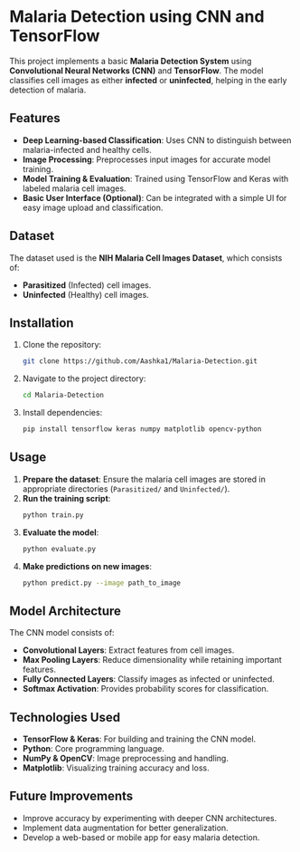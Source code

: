 # Malaria Detection using CNN and TensorFlow

This project implements a basic **Malaria Detection System** using **Convolutional Neural Networks (CNN)** and **TensorFlow**. The model classifies cell images as either **infected** or **uninfected**, helping in the early detection of malaria.

## Features

- **Deep Learning-based Classification**: Uses CNN to distinguish between malaria-infected and healthy cells.
- **Image Processing**: Preprocesses input images for accurate model training.
- **Model Training & Evaluation**: Trained using TensorFlow and Keras with labeled malaria cell images.
- **Basic User Interface (Optional)**: Can be integrated with a simple UI for easy image upload and classification.

## Dataset

The dataset used is the **NIH Malaria Cell Images Dataset**, which consists of:
- **Parasitized** (Infected) cell images.
- **Uninfected** (Healthy) cell images.

## Installation

1. Clone the repository:
   ```bash
   git clone https://github.com/Aashka1/Malaria-Detection.git
   ```
2. Navigate to the project directory:
   ```bash
   cd Malaria-Detection
   ```
3. Install dependencies:
   ```bash
   pip install tensorflow keras numpy matplotlib opencv-python
   ```

## Usage

1. **Prepare the dataset**: Ensure the malaria cell images are stored in appropriate directories (`Parasitized/` and `Uninfected/`).
2. **Run the training script**:
   ```bash
   python train.py
   ```
3. **Evaluate the model**:
   ```bash
   python evaluate.py
   ```
4. **Make predictions on new images**:
   ```bash
   python predict.py --image path_to_image
   ```

## Model Architecture

The CNN model consists of:
- **Convolutional Layers**: Extract features from cell images.
- **Max Pooling Layers**: Reduce dimensionality while retaining important features.
- **Fully Connected Layers**: Classify images as infected or uninfected.
- **Softmax Activation**: Provides probability scores for classification.

## Technologies Used

- **TensorFlow & Keras**: For building and training the CNN model.
- **Python**: Core programming language.
- **NumPy & OpenCV**: Image preprocessing and handling.
- **Matplotlib**: Visualizing training accuracy and loss.

## Future Improvements

- Improve accuracy by experimenting with deeper CNN architectures.
- Implement data augmentation for better generalization.
- Develop a web-based or mobile app for easy malaria detection.


